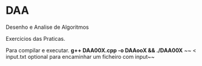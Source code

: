 # DAA
Desenho e Analise de Algoritmos


Exercicios das Praticas.

Para compilar e executar. **g++ DAA00X.cpp -o DAAooX && ./DAA00X** ~~ < input.txt optional para encaminhar um ficheiro com input~~
